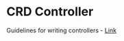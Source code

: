 # CRD Controller
Guidelines for writing controllers - [Link](https://github.com/kubernetes/community/blob/master/contributors/devel/sig-api-machinery/controllers.md)
